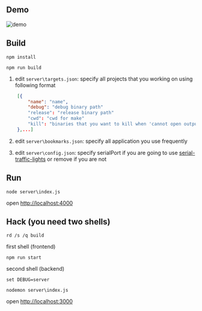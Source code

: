 ## Demo

![demo](http://mugiseyebrows.github.io/img/cpp-compile-on-save.gif)

## Build

`npm install`

`npm run build`

1) edit `server\targets.json`: specify all projects that you working on using following format

```json
    [{
        "name": "name",
        "debug": "debug binary path"
        "release": "release binary path"
        "cwd": "cwd for make"
        "kill": "binaries that you want to kill when 'cannot open output' error happen"
    },...]
```

2) edit `server\bookmarks.json`: specify all application you use frequently

3) edit `server\config.json`: specify serialPort if you are going to use [serial-traffic-lights](https://github.com/mugiseyebrows/serial-traffic-lights) or remove if you are not

## Run

`node server\index.js`

open [http://localhost:4000](http://localhost:4000)

## Hack (you need two shells)

`rd /s /q build`

first shell (frontend)

`npm run start`

second shell (backend)

`set DEBUG=server`

`nodemon server\index.js`

open [http://localhost:3000](http://localhost:3000)